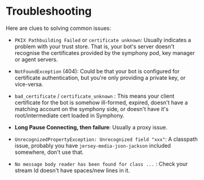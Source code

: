# Troubleshooting

Here are clues to solving common issues:

 - `PKIX Pathbuilding Failed` or `certificate unknown`: Usually indicates a problem with your trust store.  That is, your bot's server doesn't recognise the certificates provided by the symphony pod, key manager or agent servers.  
 
 - `NotFoundException` (404):  Could be that your bot is configured for certificate authentication, but you're only providing a private key, or vice-versa.
 
 - `bad_certificate` / `certificate_unknown` :  This means your client certificate for the bot is somehow ill-formed, expired, doesn't have a matching account on the symphony side, or doesn't have it's root/intermediate cert loaded in Symphony.
 
 - **Long Pause Connecting, then failure**:  Usually a proxy issue.
 
 - `UnrecognizedPropertyException: Unrecognized field "xxx"`: A classpath issue, probably you have `jersey-media-json-jackson` included somewhere, don't use that.
 
 - `No message body reader has been found for class ...` : Check your stream Id doesn't have spaces/new lines in it.
 